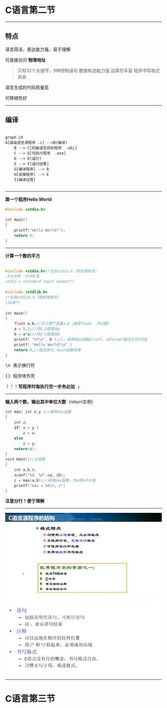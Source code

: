 # C语言第二节

***

## 特点

语言简洁，表达能力强，易于理解

可直接访问 __物理地址__

> 只有32个关键字，9种控制语句
> 数据构造能力强
> 运算符丰富
> 程序书写格式自由

语言生成的代码质量高

可移植性好

***

## 编译

```mermaid

graph LR
A[高级语言源程序 .c] -->B(编译)
    B --> C[机器语言目标程序  .obj]
    C --> D[可执行程序  .exe]
    D --> E(运行)
    E --> F[运行结果]
    G[编译程序] --> B
    H[连接程序] --> E
    I[编译过程]
    
```

***

__第一个程序Hello World__

```C
#include <stdio.h>

int main()
{
    printf("Hello World!");
    return 0;
}
```

***

__计算一个数的平方__

```C

#include <stdio.h>/*包含stdio.h（预处理指令）
.h头文件  std标准
stdio = standard input output*/

#include <stdlib.h>
/*包含stdlib.h（预处理指令）
lib库*/

int main()
{
    float a,b;//定义两个变量a,b（类型float  浮点数）
    a = 5.2;//将5.2赋值给a
    b = a*a;//讲a^2赋值给b
    printf( "%f\n", b );//，调用输出函数printf，以format格式方式打印b
    printf( "Hello World!\n" )
    return 0;//返回语句，main函数结果
}

```

<kbd> \n </kbd>表示换行符

<kbd> {} </kbd>程序体外壳

！！！__写程序时每执行完一步务必加<kbd> ; </kbd>__

***

__输入两个数，输出其中单位大数__（return实例）

```C
int max( int x,y )//编写max函数
{
    int z;
    if( x > y )
        z = x;
    else
        z = y;
    return(z);
}
void main()//主函数
{
    int a,b,c;
    scanf("%d, %d",&a, &b);
    c = max(a,b);//调用max函数，求a和b中大者
    printf("max = %d\n, c")
}
```



__注意分行！便于理解__

***

![好习惯](https://github.com/DrADCalcium/C-/blob/main/good%20habits.png?raw=true "好习惯")
![结论1](https://github.com/DrADCalcium/C-/blob/main/conclusion%201.png?raw=true "结论1")

***

# C语言第三节

